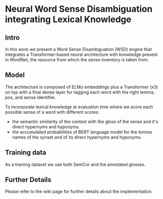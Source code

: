 # Neural Word Sense Disambiguation integrating Lexical Knowledge

## Intro

In this work we present a Word Sense Disambiguation (WSD) engine
that integrates a Transformer-based neural architecture with 
knowledge present in WordNet, the resource from which the sense 
inventory is taken from.

## Model

The architecture is composed of ELMo embeddings plus a Transformer (x3)
on top with a final dense layer for tagging each word with the
right lemma, pos, and sense identifier.

To incorporate lexical knowledge at evaluation time where we score 
each possible sense of a word with different scores:
- the semantic similarity of the context with the gloss of the sense and it's 
  direct hypernyms and hyponyms.
- the accumulated probabilities of BERT language model for the lemma names
  of the synset and of its direct hypernyms and hyponyms.

## Training data

As a training dataset we use both SemCor and the annotated glosses.

## Further Details

Please refer to the wiki page for further details about the implementation.
